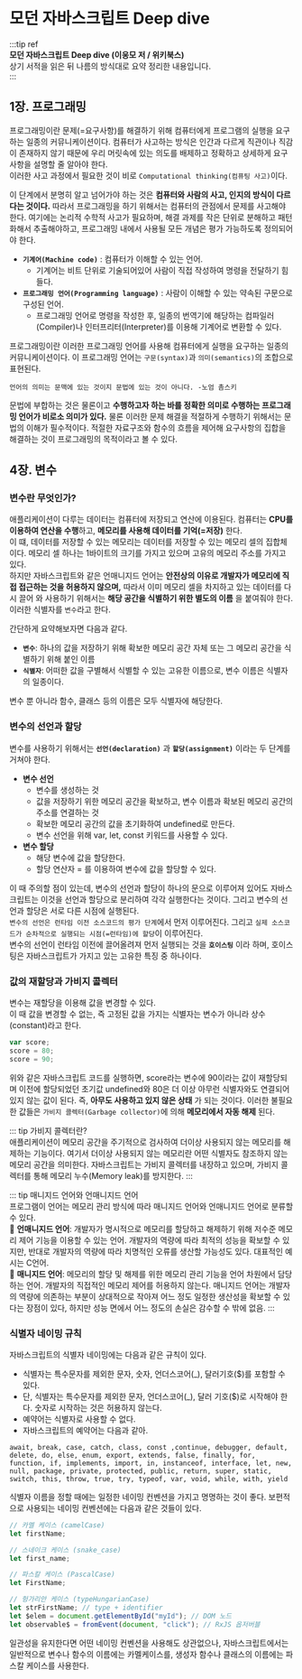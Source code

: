 # 모던 자바스크립트 Deep dive

:::tip ref  
**모던 자바스크립트 Deep dive (이웅모 저 / 위키북스)**  
상기 서적을 읽은 뒤 나름의 방식대로 요약 정리한 내용입니다.  
:::

## 1장. 프로그래밍

프로그래밍이란 문제(=요구사항)를 해결하기 위해 컴퓨터에게 프로그램의 실행을 요구하는 일종의 커뮤니케이션이다. 컴퓨터가 사고하는 방식은 인간과 다르게 직관이나 직감이 존재하지 않기 때문에 우리 머릿속에 있는 의도를 배제하고 정확하고 상세하게 요구사항을 설명할 줄 알아야 한다.  
이러한 사고 과정에서 필요한 것이 비로 `Computational thinking(컴퓨팅 사고)`이다.

이 단계에서 분명히 알고 넘어가야 하는 것은 **컴퓨터와 사람의 사고, 인지의 방식이 다르다는 것이다.** 따라서 프로그래밍을 하기 위해서는 컴퓨터의 관점에서 문제를 사고해야 한다. 여기에는 논리적 수학적 사고가 필요하며, 해결 과제를 작은 단위로 분해하고 패턴화해서 추출해야하고, 프로그래밍 내에서 사용될 모든 개념은 평가 가능하도록 정의되어야 한다.

- **`기계어(Machine code)`** : 컴퓨터가 이해할 수 있는 언어.
  - 기계어는 비트 단위로 기술되어있어 사람이 직접 작성하여 명령을 전달하기 힘들다.
- **`프로그래밍 언어(Programming language)`** : 사람이 이해할 수 있는 약속된 구문으로 구성된 언어.
  - 프로그래밍 언어로 명령을 작성한 후, 일종의 번역기에 해당하는 컴파일러(Compiler)나 인터프리터(Interpreter)를 이용해 기계어로 변환할 수 있다.

프로그래밍이란 이러한 프로그래밍 언어를 사용해 컴퓨터에게 실행을 요구하는 일종의 커뮤니케이션이다. 이 프로그래밍 언어는 `구문(syntax)`과 `의미(semantics)`의 조합으로 표현된다.

```text
언어의 의미는 문맥에 있는 것이지 문법에 있는 것이 아니다. -노엄 촘스키
```

문법에 부합하는 것은 물론이고 **수행하고자 하는 바를 정확한 의미로 수행하는 프로그래밍 언어가 비로소 의미가 있다.** 물론 이러한 문제 해결을 적절하게 수행하기 위해서는 문법의 이해가 필수적이다. 적절한 자료구조와 함수의 흐름을 제어해 요구사항의 집합을 해결하는 것이 프로그래밍의 목적이라고 볼 수 있다.

## 4장. 변수

### 변수란 무엇인가?

애플리케이션이 다루는 데이터는 컴퓨터에 저장되고 연산에 이용된다. 컴퓨터는 **CPU를 이용하여 연산을 수행**하고, **메모리를 사용해 데이터를 기억(=저장)** 한다.  
이 떄, 데이터를 저장할 수 있는 메모리는 데이터를 저장할 수 있는 메모리 셀의 집합체이다. 메모리 셀 하나는 1바이트의 크기를 가지고 있으며 고유의 메모리 주소를 가지고 있다.  
하지만 자바스크립트와 같은 언매니지드 언어는 **안전상의 이유로 개발자가 메모리에 직접 접근하는 것을 허용하지 않으며,** 따라서 이미 메모리 셀을 차지하고 있는 데이터를 다시 끌어 와 사용하기 위해서는 **해당 공간을 식별하기 위한 별도의 이름** 을 붙여줘야 한다. 이러한 식별자를 `변수`라고 한다.

간단하게 요약해보자면 다음과 같다.

- **`변수`**: 하나의 값을 저장하기 위해 확보한 메모리 공간 자체 또는 그 메모리 공간을 식별하기 위해 붙인 이름
- **`식별자`**: 어떠한 값을 구별해서 식별할 수 있는 고유한 이름으로, 변수 이름은 식별자의 일종이다.

변수 뿐 아니라 함수, 클래스 등의 이름은 모두 식별자에 해당한다.

### 변수의 선언과 할당

변수를 사용하기 위해서는 **`선언(declaration)`** 과 **`할당(assignment)`** 이라는 두 단계를 거쳐야 한다.

- **변수 선언**
  - 변수를 생성하는 것
  - 값을 저장하기 위한 메모리 공간을 확보하고, 변수 이름과 확보된 메모리 공간의 주소를 연결하는 것
  - 확보한 메모리 공간의 값을 초기화하여 undefined로 만든다.
  - 변수 선언을 위해 var, let, const 키워드를 사용할 수 있다.
- **변수 할당**
  - 해당 변수에 값을 할당한다.
  - 할당 연산자 = 를 이용하여 변수에 값을 할당할 수 있다.

이 때 주의할 점이 있는데, 변수의 선언과 할당이 하나의 문으로 이루어져 있어도 자바스크립트는 이것을 선언과 할당으로 분리하여 각각 실행한다는 것이다. 그리고 변수의 선언과 할당은 서로 다른 시점에 실행된다.  
`변수의 선언은 런타임 이전 소스코드의 평가 단계`에서 먼저 이루어진다. 그리고 `실제 소스코드가 순차적으로 실행되는 시점(=런타임)에 할당`이 이루어진다.  
변수의 선언이 런타임 이전에 끌어올려져 먼저 실행되는 것을 **`호이스팅`** 이라 하며, 호이스팅은 자바스크립트가 가지고 있는 고유한 특징 중 하나이다.

### 값의 재할당과 가비지 콜렉터

변수는 재할당을 이용해 값을 변경할 수 있다.  
이 때 값을 변경할 수 없는, 즉 고정된 값을 가지는 식별자는 변수가 아니라 상수(constant)라고 한다.

```js
var score;
score = 80;
score = 90;
```

위와 같은 자바스크립트 코드를 실행하면, score라는 변수에 90이라는 값이 재할당되며 이전에 할당되었던 초기값 undefined와 80은 더 이상 아무런 식별자와도 연결되어있지 않는 값이 된다. 즉, **아무도 사용하고 있지 않은 상태** 가 되는 것이다. 이러한 불필요한 값들은 `가비지 콜렉터(Garbage collector)`에 의해 **메모리에서 자동 해제** 된다.

::: tip 가비지 콜렉터란?  
애플리케이션이 메모리 공간을 주기적으로 검사하여 더이상 사용되지 않는 메모리를 해제하는 기능이다. 여기서 더이상 사용되지 않는 메모리란 어떤 식별자도 참조하지 않는 메모리 공간을 의미한다. 자바스크립트는 가비지 콜렉터를 내장하고 있으며, 가비지 콜렉터를 통해 메모리 누수(Memory leak)를 방지한다.
:::

::: tip 매니지드 언어와 언매니지드 언어  
프로그램이 언어는 메모리 관리 방식에 따라 매니지드 언어와 언매니지드 언어로 분류할 수 있다.  
📌 **언매니지드 언어**: 개발자가 명시적으로 메모리를 할당하고 해제하기 위해 저수준 메모리 제어 기능을 이용할 수 있는 언어. 개발자의 역량에 따라 최적의 성능을 확보할 수 있지만, 반대로 개발자의 역량에 따라 치명적인 오류를 생산할 가능성도 있다. 대표적인 예시는 C언어.  
📌 **매니지드 언어**: 메모리의 할당 및 해제를 위한 메모리 관리 기능을 언어 차원에서 담당하는 언어. 개발자의 직접적인 메모리 제어를 허용하지 않는다. 매니지드 언어는 개발자의 역량에 의존하는 부분이 상대적으로 작아져 어느 정도 일정한 생산성을 확보할 수 있다는 장점이 있다, 하지만 성능 면에서 어느 정도의 손실은 감수할 수 밖에 없음.
:::

### 식별자 네이밍 규칙

자바스크립트의 식별자 네이밍에는 다음과 같은 규칙이 있다.

- 식별자는 특수문자를 제외한 문자, 숫자, 언더스코어(\_), 달러기호($)를 포함할 수 있다.
- 단, 식별자는 특수문자를 제외한 문자, 언더스코어(\_), 달러 기호($)로 시작해야 한다. 숫자로 시작하는 것은 허용하지 않는다.
- 예약어는 식별자로 사용할 수 없다.
- 자바스크립트의 예약어는 다음과 같아.

```text
await, break, case, catch, class, const ,continue, debugger, default, delete, do, else, enum, export, extends, false, finally, for, function, if, implements, import, in, instanceof, interface, let, new, null, package, private, protected, public, return, super, static, switch, this, throw, true, try, typeof, var, void, while, with, yield
```

식별자 이름을 정할 때에는 일정한 네이밍 컨벤션을 가지고 명명하는 것이 좋다. 보편적으로 사용되는 네이밍 컨벤션에는 다음과 같은 것들이 있다.

```js
// 카멜 케이스 (camelCase)
let firstName;

// 스네이크 케이스 (snake_case)
let first_name;

// 파스칼 케이스 (PascalCase)
let FirstName;

// 헝가리안 케이스 (typeHungarianCase)
let strFirstName; // type + identifier
let $elem = document.getElementById("myId"); // DOM 노드
let observable$ = fromEvent(document, "click"); // RxJS 옵저버블
```

일관성을 유지한다면 어떤 네이밍 컨벤션을 사용해도 상관없으나, 자바스크립트에서는 일반적으로 변수나 함수의 이름에는 카멜케이스를, 생성자 함수나 클래스의 이름에는 파스칼 케이스를 사용한다.
